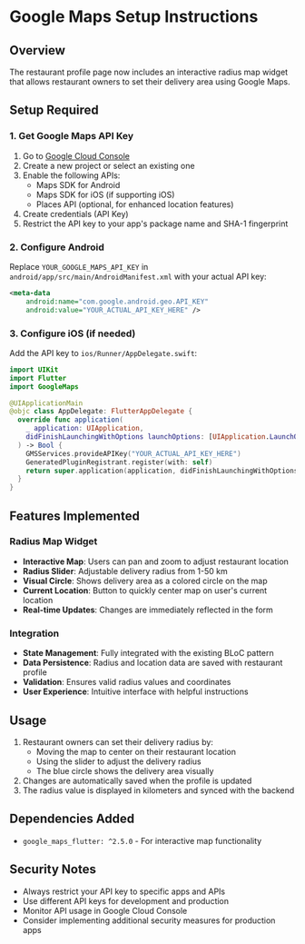 # Google Maps Setup Instructions

## Overview
The restaurant profile page now includes an interactive radius map widget that allows restaurant owners to set their delivery area using Google Maps.

## Setup Required

### 1. Get Google Maps API Key
1. Go to [Google Cloud Console](https://console.cloud.google.com/)
2. Create a new project or select an existing one
3. Enable the following APIs:
   - Maps SDK for Android
   - Maps SDK for iOS (if supporting iOS)
   - Places API (optional, for enhanced location features)
4. Create credentials (API Key)
5. Restrict the API key to your app's package name and SHA-1 fingerprint

### 2. Configure Android
Replace `YOUR_GOOGLE_MAPS_API_KEY` in `android/app/src/main/AndroidManifest.xml` with your actual API key:

```xml
<meta-data
    android:name="com.google.android.geo.API_KEY"
    android:value="YOUR_ACTUAL_API_KEY_HERE" />
```

### 3. Configure iOS (if needed)
Add the API key to `ios/Runner/AppDelegate.swift`:

```swift
import UIKit
import Flutter
import GoogleMaps

@UIApplicationMain
@objc class AppDelegate: FlutterAppDelegate {
  override func application(
    _ application: UIApplication,
    didFinishLaunchingWithOptions launchOptions: [UIApplication.LaunchOptionsKey: Any]?
  ) -> Bool {
    GMSServices.provideAPIKey("YOUR_ACTUAL_API_KEY_HERE")
    GeneratedPluginRegistrant.register(with: self)
    return super.application(application, didFinishLaunchingWithOptions: launchOptions)
  }
}
```

## Features Implemented

### Radius Map Widget
- **Interactive Map**: Users can pan and zoom to adjust restaurant location
- **Radius Slider**: Adjustable delivery radius from 1-50 km
- **Visual Circle**: Shows delivery area as a colored circle on the map
- **Current Location**: Button to quickly center map on user's current location
- **Real-time Updates**: Changes are immediately reflected in the form

### Integration
- **State Management**: Fully integrated with the existing BLoC pattern
- **Data Persistence**: Radius and location data are saved with restaurant profile
- **Validation**: Ensures valid radius values and coordinates
- **User Experience**: Intuitive interface with helpful instructions

## Usage
1. Restaurant owners can set their delivery radius by:
   - Moving the map to center on their restaurant location
   - Using the slider to adjust the delivery radius
   - The blue circle shows the delivery area visually
2. Changes are automatically saved when the profile is updated
3. The radius value is displayed in kilometers and synced with the backend

## Dependencies Added
- `google_maps_flutter: ^2.5.0` - For interactive map functionality

## Security Notes
- Always restrict your API key to specific apps and APIs
- Use different API keys for development and production
- Monitor API usage in Google Cloud Console
- Consider implementing additional security measures for production apps
